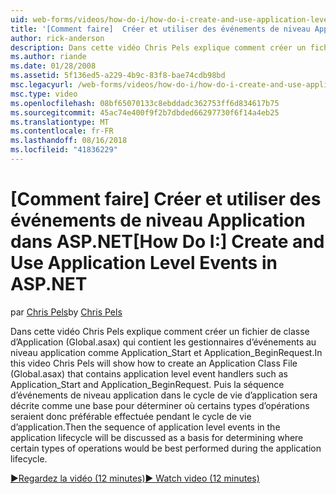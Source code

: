 ```yaml
---
uid: web-forms/videos/how-do-i/how-do-i-create-and-use-application-level-events-in-aspnet
title: '[Comment faire]  Créer et utiliser des événements de niveau Application dans ASP.NET | Microsoft Docs'
author: rick-anderson
description: Dans cette vidéo Chris Pels explique comment créer un fichier de classe d’Application (Global.asax) qui contient les gestionnaires d’événements de niveau application tels que Application_S...
ms.author: riande
ms.date: 01/28/2008
ms.assetid: 5f136ed5-a229-4b9c-83f8-bae74cdb98bd
msc.legacyurl: /web-forms/videos/how-do-i/how-do-i-create-and-use-application-level-events-in-aspnet
msc.type: video
ms.openlocfilehash: 08bf65070133c8ebddadc362753ff6d834617b75
ms.sourcegitcommit: 45ac74e400f9f2b7dbded66297730f6f14a4eb25
ms.translationtype: MT
ms.contentlocale: fr-FR
ms.lasthandoff: 08/16/2018
ms.locfileid: "41836229"
---
```

<a name="how-do-i--create-and-use-application-level-events-in-aspnet"></a><span data-ttu-id="e5bec-103">[Comment faire]  Créer et utiliser des événements de niveau Application dans ASP.NET</span><span class="sxs-lookup"><span data-stu-id="e5bec-103">[How Do I:]  Create and Use Application Level Events in ASP.NET</span></span>
====================
<span data-ttu-id="e5bec-104">par [Chris Pels](https://twitter.com/chrispels)</span><span class="sxs-lookup"><span data-stu-id="e5bec-104">by [Chris Pels](https://twitter.com/chrispels)</span></span>

<span data-ttu-id="e5bec-105">Dans cette vidéo Chris Pels explique comment créer un fichier de classe d’Application (Global.asax) qui contient les gestionnaires d’événements au niveau application comme Application\_Start et Application\_BeginRequest.</span><span class="sxs-lookup"><span data-stu-id="e5bec-105">In this video Chris Pels will show how to create an Application Class File (Global.asax) that contains application level event handlers such as Application\_Start and Application\_BeginRequest.</span></span> <span data-ttu-id="e5bec-106">Puis la séquence d’événements de niveau application dans le cycle de vie d’application sera décrite comme une base pour déterminer où certains types d’opérations seraient donc préférable effectuée pendant le cycle de vie d’application.</span><span class="sxs-lookup"><span data-stu-id="e5bec-106">Then the sequence of application level events in the application lifecycle will be discussed as a basis for determining where certain types of operations would be best performed during the application lifecycle.</span></span>

[<span data-ttu-id="e5bec-107">&#9654;Regardez la vidéo (12 minutes)</span><span class="sxs-lookup"><span data-stu-id="e5bec-107">&#9654; Watch video (12 minutes)</span></span>](https://channel9.msdn.com/Blogs/ASP-NET-Site-Videos/how-do-i-create-and-use-application-level-events-in-aspnet)
